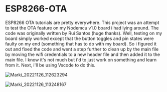 # ESP8266-OTA
ESP8266 OTA tutorials are pretty everywhere. This project was an attempt to test the OTA feature on my Nodemcu v1.0 board i had lying around. The code was originally written by Rui Santos (huge thanks). Well, testing on my board simply worked except that the button toggles and pin states were faulty on my end (something that has to do with my board). So i figured it out and fixed the code and went a step further to clean up by the main file by moving the wifi credentials to a new header file and then added it to the main file. I know it's not much but i'd to just work on something and learn from it. Next, i'll be using Vscode to do this. 



![Marki_20221126_112623294](https://user-images.githubusercontent.com/103900270/204086250-71b9995b-6f68-43e2-944b-5f3d34bf69f7.jpg)








![Marki_20221126_113248167](https://user-images.githubusercontent.com/103900270/204086159-b212191c-c784-4608-854f-2a95c40cc4cd.jpg)
